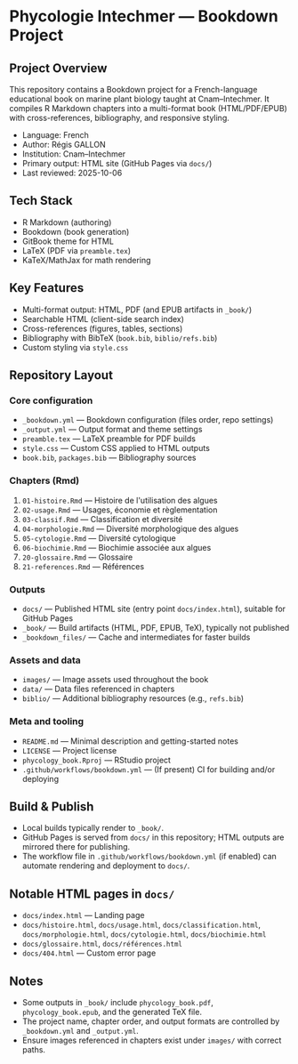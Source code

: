 # Phycologie Intechmer — Bookdown Project

## Project Overview

This repository contains a Bookdown project for a French-language educational book on marine plant biology taught at Cnam–Intechmer. It compiles R Markdown chapters into a multi-format book (HTML/PDF/EPUB) with cross-references, bibliography, and responsive styling.

- Language: French
- Author: Régis GALLON
- Institution: Cnam–Intechmer
- Primary output: HTML site (GitHub Pages via `docs/`)
- Last reviewed: 2025-10-06

## Tech Stack

- R Markdown (authoring)
- Bookdown (book generation)
- GitBook theme for HTML
- LaTeX (PDF via `preamble.tex`)
- KaTeX/MathJax for math rendering

## Key Features

- Multi-format output: HTML, PDF (and EPUB artifacts in `_book/`)
- Searchable HTML (client-side search index)
- Cross-references (figures, tables, sections)
- Bibliography with BibTeX (`book.bib`, `biblio/refs.bib`)
- Custom styling via `style.css`

## Repository Layout

### Core configuration
- `_bookdown.yml` — Bookdown configuration (files order, repo settings)
- `_output.yml` — Output format and theme settings
- `preamble.tex` — LaTeX preamble for PDF builds
- `style.css` — Custom CSS applied to HTML outputs
- `book.bib`, `packages.bib` — Bibliography sources

### Chapters (Rmd)
1. `01-histoire.Rmd` — Histoire de l'utilisation des algues
2. `02-usage.Rmd` — Usages, économie et règlementation
3. `03-classif.Rmd` — Classification et diversité
4. `04-morphologie.Rmd` — Diversité morphologique des algues
5. `05-cytologie.Rmd` — Diversité cytologique
6. `06-biochimie.Rmd` — Biochimie associée aux algues
7. `20-glossaire.Rmd` — Glossaire
8. `21-references.Rmd` — Références

### Outputs
- `docs/` — Published HTML site (entry point `docs/index.html`), suitable for GitHub Pages
- `_book/` — Build artifacts (HTML, PDF, EPUB, TeX), typically not published
- `_bookdown_files/` — Cache and intermediates for faster builds

### Assets and data
- `images/` — Image assets used throughout the book
- `data/` — Data files referenced in chapters
- `biblio/` — Additional bibliography resources (e.g., `refs.bib`)

### Meta and tooling
- `README.md` — Minimal description and getting-started notes
- `LICENSE` — Project license
- `phycology_book.Rproj` — RStudio project
- `.github/workflows/bookdown.yml` — (If present) CI for building and/or deploying

## Build & Publish

- Local builds typically render to `_book/`.
- GitHub Pages is served from `docs/` in this repository; HTML outputs are mirrored there for publishing.
- The workflow file in `.github/workflows/bookdown.yml` (if enabled) can automate rendering and deployment to `docs/`.

## Notable HTML pages in `docs/`

- `docs/index.html` — Landing page
- `docs/histoire.html`, `docs/usage.html`, `docs/classification.html`, `docs/morphologie.html`, `docs/cytologie.html`, `docs/biochimie.html`
- `docs/glossaire.html`, `docs/références.html`
- `docs/404.html` — Custom error page

## Notes

- Some outputs in `_book/` include `phycology_book.pdf`, `phycology_book.epub`, and the generated TeX file.
- The project name, chapter order, and output formats are controlled by `_bookdown.yml` and `_output.yml`.
- Ensure images referenced in chapters exist under `images/` with correct paths.
